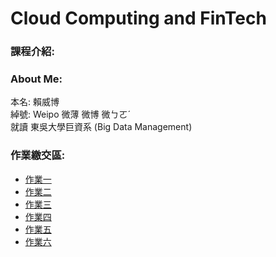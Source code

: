 # Cloud Computing and FinTech
<h3>課程介紹:</h3>

<h3>About Me:</h3>

本名: 賴威博 <br>
綽號: Weipo 微薄 微博 微ㄅㄛˊ <br>
就讀 東吳大學巨資系 (Big Data Management) <br>

<h3>作業繳交區:</h3>
<ul>
	<li>
		<a href="homework/0318_HW.md">作業一</a>
	</li>
	<li>
		<a href="https://youtu.be/rE4RbrbPYiU">作業二</a>
	</li>
	<li>
		<a href="homework/0322_HW.md">作業三</a>
	</li>
	<li>
		<a href="homework/0322_HW.md">作業四</a>
	</li>
	<li>
		<a href="homework/0322_HW.md">作業五</a>
	</li>
	<li>
		<a href="homework/0322_HW.md">作業六</a>
	</li>
</ul>  
